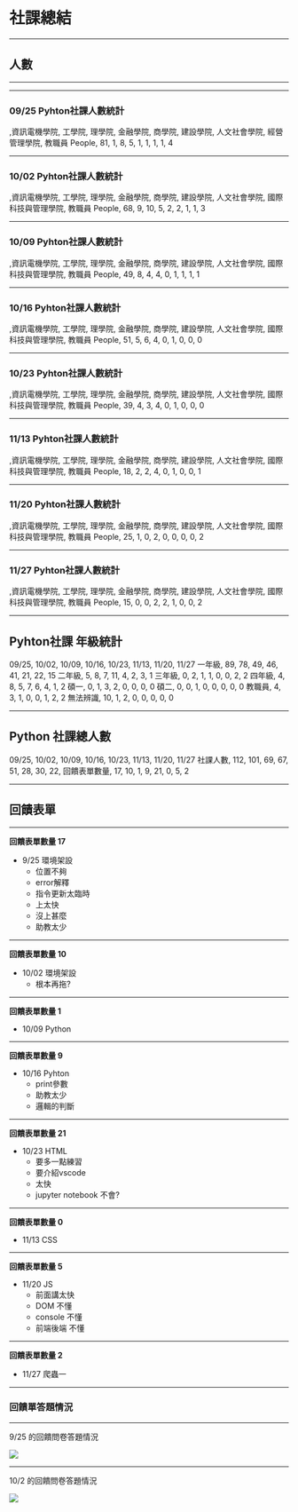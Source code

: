 # 社課總結

---

## 人數

---

<!-- .slide: data-background="https://i.imgur.com/hOrGhfu.png" data-background-size="1200px" -->

----

### 09/25 Pyhton社課人數統計

<canvas class="stretch" data-chart="bar">
,資訊電機學院, 工學院, 理學院, 金融學院, 商學院, 建設學院, 人文社會學院, 經營管理學院, 教職員
People, 81, 1, 8, 5, 1, 1, 1, 1, 4
</canvas>

----

### 10/02 Pyhton社課人數統計

<canvas class="stretch" data-chart="bar">
,資訊電機學院, 工學院, 理學院, 金融學院, 商學院, 建設學院, 人文社會學院, 國際科技與管理學院, 教職員
People, 68, 9, 10, 5, 2, 2, 1, 1, 3
</canvas>

----

### 10/09 Pyhton社課人數統計

<canvas class="stretch" data-chart="bar">
,資訊電機學院, 工學院, 理學院, 金融學院, 商學院, 建設學院, 人文社會學院, 國際科技與管理學院, 教職員 
People, 49, 8, 4, 4, 0, 1, 1, 1, 1 
</canvas>

----

### 10/16 Pyhton社課人數統計

<canvas class="stretch" data-chart="bar">
,資訊電機學院, 工學院, 理學院, 金融學院, 商學院, 建設學院, 人文社會學院, 國際科技與管理學院, 教職員 
People, 51, 5, 6, 4, 0, 1, 0, 0, 0
</canvas>

----

### 10/23 Pyhton社課人數統計

<canvas class="stretch" data-chart="bar">
,資訊電機學院, 工學院, 理學院, 金融學院, 商學院, 建設學院, 人文社會學院, 國際科技與管理學院, 教職員 
People, 39, 4, 3, 4, 0, 1, 0, 0, 0
</canvas>

----

### 11/13 Pyhton社課人數統計

<canvas class="stretch" data-chart="bar">
,資訊電機學院, 工學院, 理學院, 金融學院, 商學院, 建設學院, 人文社會學院, 國際科技與管理學院, 教職員
People, 18, 2, 2, 4, 0, 1, 0, 0, 1
</canvas>

----

### 11/20 Pyhton社課人數統計

<canvas class="stretch" data-chart="bar">
,資訊電機學院, 工學院, 理學院, 金融學院, 商學院, 建設學院, 人文社會學院, 國際科技與管理學院, 教職員
People, 25, 1, 0, 2, 0, 0, 0, 0, 2
</canvas>

----

### 11/27 Pyhton社課人數統計

<canvas class="stretch" data-chart="bar">
,資訊電機學院, 工學院, 理學院, 金融學院, 商學院, 建設學院, 人文社會學院, 國際科技與管理學院, 教職員
People, 15, 0, 0, 2, 2, 1, 0, 0, 2
</canvas>

---

## Pyhton社課 年級統計

<canvas data-chart="bar">
09/25, 10/02, 10/09, 10/16, 10/23, 11/13, 11/20, 11/27
一年級, 89, 78, 49, 46, 41, 21, 22, 15
二年級, 5, 8, 7, 11, 4, 2, 3, 1
三年級, 0, 2, 1, 1, 0, 0, 2, 2
四年級, 4, 8, 5, 7, 6, 4, 1, 2
碩一, 0, 1, 3, 2, 0, 0, 0, 0
碩二, 0, 0, 1, 0, 0, 0, 0, 0
教職員, 4, 3, 1, 0, 0, 1, 2, 2
無法辨識, 10, 1, 2, 0, 0, 0, 0, 0
</canvas>

---

## Python 社課總人數

<canvas data-chart="line">
09/25, 10/02, 10/09, 10/16, 10/23, 11/13, 11/20, 11/27
社課人數, 112, 101, 69, 67, 51, 28, 30, 22,
回饋表單數量, 17, 10, 1, 9, 21, 0, 5, 2
</canvas>

---

## 回饋表單

---

**回饋表單數量 17**

+ 9/25 環境架設
    + 位置不夠
    + error解釋
    + 指令更新太臨時
    + 上太快
    + 沒上甚麼
    + 助教太少

----

**回饋表單數量 10**

+ 10/02 環境架設
    + 根本再拖?

----

**回饋表單數量 1**

+ 10/09 Python

----

**回饋表單數量 9**

+ 10/16 Pyhton
    + print參數
    + 助教太少
    + 邏輯的判斷

----

**回饋表單數量 21**

+ 10/23 HTML
    + 要多一點練習
    + 要介紹vscode
    + 太快
    + jupyter notebook 不會?

----

**回饋表單數量 0**

+ 11/13 CSS

----

**回饋表單數量 5**

+ 11/20 JS
    + 前面講太快
    + DOM 不懂
    + console 不懂
    + 前端後端 不懂

----

**回饋表單數量 2**

+ 11/27 爬蟲一

---

### 回饋單答題情況

---

9/25 的回饋問卷答題情況

![](https://i.imgur.com/NiVw6hH.png)

----

10/2 的回饋問卷答題情況

![](https://i.imgur.com/B0gcOe9.png)
